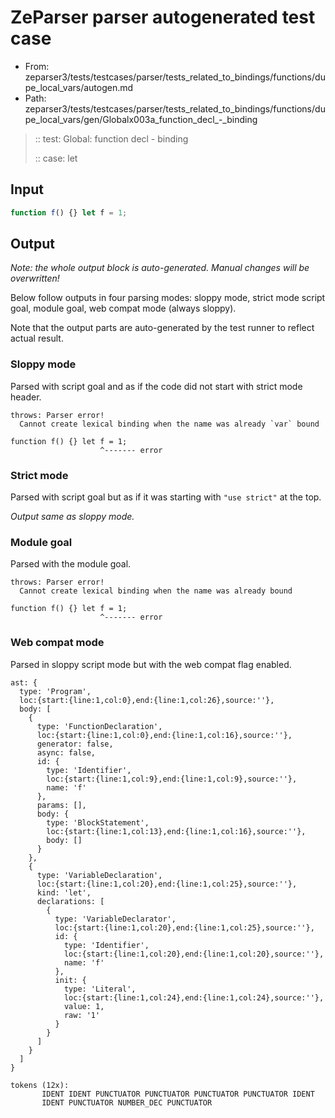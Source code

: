 # ZeParser parser autogenerated test case

- From: zeparser3/tests/testcases/parser/tests_related_to_bindings/functions/dupe_local_vars/autogen.md
- Path: zeparser3/tests/testcases/parser/tests_related_to_bindings/functions/dupe_local_vars/gen/Globalx003a_function_decl_-_binding

> :: test: Global: function decl - binding
>
> :: case: let

## Input


`````js
function f() {} let f = 1;
`````

## Output

_Note: the whole output block is auto-generated. Manual changes will be overwritten!_

Below follow outputs in four parsing modes: sloppy mode, strict mode script goal, module goal, web compat mode (always sloppy).

Note that the output parts are auto-generated by the test runner to reflect actual result.

### Sloppy mode

Parsed with script goal and as if the code did not start with strict mode header.

`````
throws: Parser error!
  Cannot create lexical binding when the name was already `var` bound

function f() {} let f = 1;
                    ^------- error
`````

### Strict mode

Parsed with script goal but as if it was starting with `"use strict"` at the top.

_Output same as sloppy mode._

### Module goal

Parsed with the module goal.

`````
throws: Parser error!
  Cannot create lexical binding when the name was already bound

function f() {} let f = 1;
                    ^------- error
`````


### Web compat mode

Parsed in sloppy script mode but with the web compat flag enabled.

`````
ast: {
  type: 'Program',
  loc:{start:{line:1,col:0},end:{line:1,col:26},source:''},
  body: [
    {
      type: 'FunctionDeclaration',
      loc:{start:{line:1,col:0},end:{line:1,col:16},source:''},
      generator: false,
      async: false,
      id: {
        type: 'Identifier',
        loc:{start:{line:1,col:9},end:{line:1,col:9},source:''},
        name: 'f'
      },
      params: [],
      body: {
        type: 'BlockStatement',
        loc:{start:{line:1,col:13},end:{line:1,col:16},source:''},
        body: []
      }
    },
    {
      type: 'VariableDeclaration',
      loc:{start:{line:1,col:20},end:{line:1,col:25},source:''},
      kind: 'let',
      declarations: [
        {
          type: 'VariableDeclarator',
          loc:{start:{line:1,col:20},end:{line:1,col:25},source:''},
          id: {
            type: 'Identifier',
            loc:{start:{line:1,col:20},end:{line:1,col:20},source:''},
            name: 'f'
          },
          init: {
            type: 'Literal',
            loc:{start:{line:1,col:24},end:{line:1,col:24},source:''},
            value: 1,
            raw: '1'
          }
        }
      ]
    }
  ]
}

tokens (12x):
       IDENT IDENT PUNCTUATOR PUNCTUATOR PUNCTUATOR PUNCTUATOR IDENT
       IDENT PUNCTUATOR NUMBER_DEC PUNCTUATOR
`````

